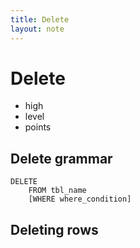 ```yaml
---
title: Delete
layout: note
---
```


# Delete

- high
- level
- points

## Delete grammar

~~~
DELETE
    FROM tbl_name
    [WHERE where_condition]
~~~

## Deleting rows

